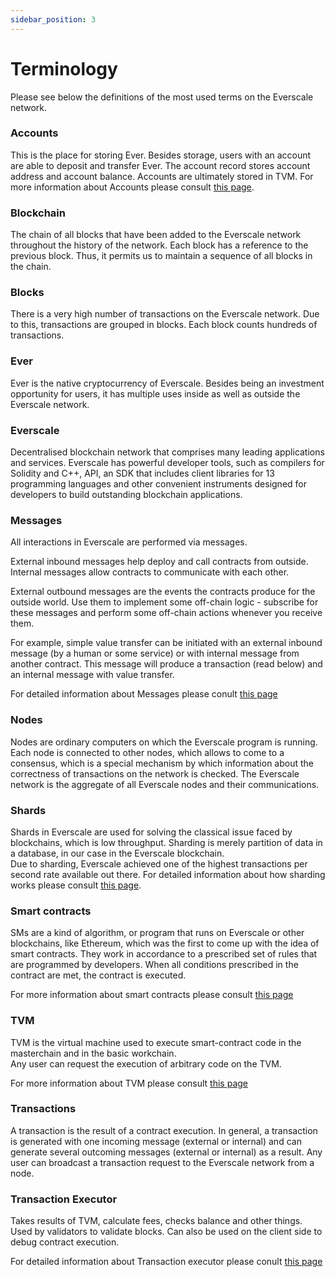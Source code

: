 ```yaml
---
sidebar_position: 3
---
```


# Terminology

Please see below the definitions of the most used terms on the Everscale network. 

### Accounts

This is the place for storing Ever. Besides storage, users with an account are able to deposit and transfer Ever. The account record stores account address and account balance. Accounts are ultimately stored in TVM. For more information about Accounts please consult [this page](../../arch/40-accounts.md).

### Blockchain 

The chain of all blocks that have been added to the Everscale network throughout the history of the network. Each block has a reference to the previous block. Thus, it permits us to maintain a sequence of all blocks in the chain. 

### Blocks

There is a very high number of transactions on the Everscale network. Due to this, transactions are grouped in blocks. Each block counts hundreds of transactions. 

### Ever

Ever is the native cryptocurrency of Everscale. Besides being an investment opportunity for users, it has multiple uses inside as well as outside the Everscale network.

### Everscale

Decentralised blockchain network that comprises many leading applications and services. Everscale has powerful developer tools, such as compilers for Solidity and C++, API, an SDK that includes client libraries for 13 programming languages and other convenient instruments designed for developers to build outstanding blockchain applications. 

### Messages

All interactions in Everscale are performed via messages.

External inbound messages help deploy and call contracts from outside.
Internal messages allow contracts to communicate with each other.

External outbound messages are the events the contracts produce for the outside world. Use them to implement some off-chain logic - subscribe for these messages and perform some off-chain actions whenever you receive them.

For example, simple value transfer can be initiated with an external inbound message (by a human or some service) or with internal message from another contract. This message will produce a transaction (read below) and an internal message with value transfer.

For detailed information about Messages please conult [this page](../../arch/50-message.md) 

### Nodes

Nodes are ordinary computers on which the Everscale program is running. Each node is connected to other nodes, which allows to come to a consensus, which is a special mechanism by which information about the correctness of transactions on the network is checked. The Everscale network is the aggregate of all Everscale nodes and their communications.

### Shards

Shards in Everscale are used for solving the classical issue faced by blockchains, which is low throughput. Sharding is merely partition of data in a database, in our case in the Everscale blockchain.  
Due to sharding, Everscale achieved one of the highest transactions per second rate available out there. For detailed information about how sharding works please consult [this page](../../develop/from-another-platform/comparison-with-ethereum.md).

### Smart contracts

SMs are a kind of algorithm, or program that runs on Everscale or other blockchains, like Ethereum, which was the first to come up with the idea of smart contracts. They work in accordance to a prescribed set of rules that are programmed by developers. When all conditions prescribed in the contract are met, the contract is executed.

For more information about smart contracts please consult [this page](../../develop/tutorial/everdev-sc.md)

### TVM

TVM is the virtual machine used to execute smart-contract code in the masterchain and in the basic workchain.  
Any user can request the execution of arbitrary code on the TVM. 

For more information about TVM please consult [this page](../../arch/tvm.md)

### Transactions

A transaction is the result of a contract execution. In general, a transaction is generated with one incoming message (external or internal) and can generate several outcoming messages (external or internal) as a result. Any user can broadcast a transaction request to the Everscale network from a node. 

### Transaction Executor

Takes results of TVM, calculate fees, checks balance and other things. Used by validators to validate blocks. Can also be used on the client side to debug contract execution.

For detailed information about Transaction executor please conult [this page](../../arch/60-executor.md)